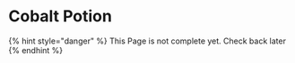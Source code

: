 # Cobalt Potion

{% hint style="danger" %}
This Page is not complete yet. Check back later
{% endhint %}

